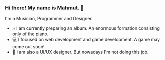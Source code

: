 ### Hi there! My name is Mahmut. 👋

 I'm a Musician, Programmer and Designer.

- 🎶 I am currently preparing an album. An enormous formation consisting only of the piano.
- 💻 I focused on web development and game development. A game may come out soon!
- 👾 I am also a UI/UX designer. But nowadays I'm not doing this job.
